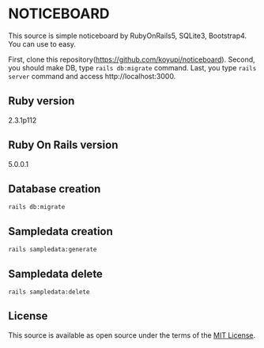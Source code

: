 # NOTICEBOARD

This source is simple noticeboard by RubyOnRails5, SQLite3, Bootstrap4. You can use to easy.

First, clone this repository(https://github.com/koyupi/noticeboard). Second, you should make DB, type `rails db:migrate` command. Last, you type `rails server` command and access http://localhost:3000.

## Ruby version

2.3.1p112

## Ruby On Rails version

5.0.0.1

## Database creation

`rails db:migrate`

## Sampledata creation

`rails sampledata:generate`

## Sampledata delete

`rails sampledata:delete`

## License

This source is available as open source under the terms of the [MIT License](http://opensource.org/licenses/MIT).
